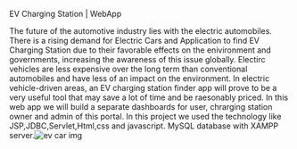 
EV Charging Station | WebApp

The future of the automotive industry lies with the electric automobiles. There is a rising demand for Electric Cars and Application to find EV Charging Station due to their favorable effects on the enivironment and governments, increasing the awareness of this issue globally. Electirc vehicles are less expensive over the long term than conventional automobiles and have less of an impact on the environment. In electric vehicle-driven areas, an EV charging station finder app will prove to be a very useful tool that may save a lot of time and be raesonably priced. In this web app we will build a separate dashboards for user, chrarging station owner and admin of this portal. In this project we used the technology like JSP,JDBC,Servlet,Html,css and javascript. MySQL database with XAMPP server.![ev car img](https://user-images.githubusercontent.com/93983780/210543152-38889301-7099-4b4c-bd45-d707b4f6732b.jpg)
